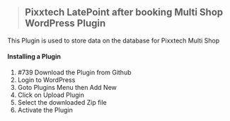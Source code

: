 > ## Pixxtech LatePoint after booking Multi Shop WordPress Plugin
This Plugin is used to store data on the database for Pixxtech Multi Shop

#### Installing a Plugin
1. #739 Download the Plugin from Github
2. Login to WordPress
3. Goto Plugins Menu then Add New
4. Click on Upload Plugin
5. Select the downloaded Zip file
6. Activate the Plugin

